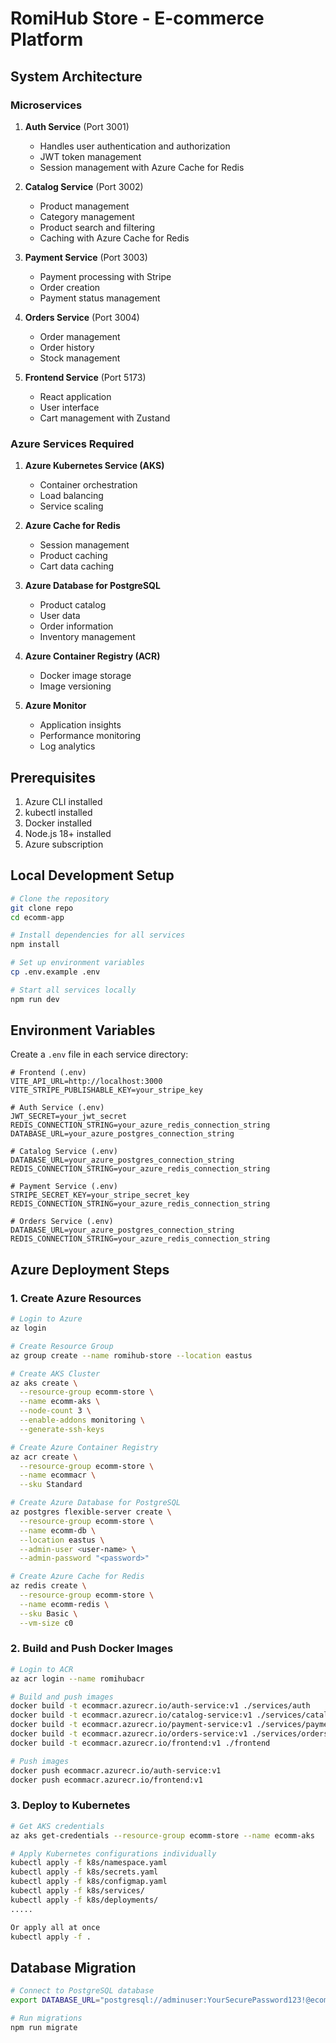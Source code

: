 # RomiHub Store - E-commerce Platform

## System Architecture

### Microservices
1. **Auth Service** (Port 3001)
   - Handles user authentication and authorization
   - JWT token management
   - Session management with Azure Cache for Redis

2. **Catalog Service** (Port 3002)
   - Product management
   - Category management
   - Product search and filtering
   - Caching with Azure Cache for Redis

3. **Payment Service** (Port 3003)
   - Payment processing with Stripe
   - Order creation
   - Payment status management

4. **Orders Service** (Port 3004)
   - Order management
   - Order history
   - Stock management

5. **Frontend Service** (Port 5173)
   - React application
   - User interface
   - Cart management with Zustand

### Azure Services Required

1. **Azure Kubernetes Service (AKS)**
   - Container orchestration
   - Load balancing
   - Service scaling

2. **Azure Cache for Redis**
   - Session management
   - Product caching
   - Cart data caching

3. **Azure Database for PostgreSQL**
   - Product catalog
   - User data
   - Order information
   - Inventory management

4. **Azure Container Registry (ACR)**
   - Docker image storage
   - Image versioning

5. **Azure Monitor**
   - Application insights
   - Performance monitoring
   - Log analytics

## Prerequisites

1. Azure CLI installed
2. kubectl installed
3. Docker installed
4. Node.js 18+ installed
5. Azure subscription

## Local Development Setup

```bash
# Clone the repository
git clone repo
cd ecomm-app

# Install dependencies for all services
npm install

# Set up environment variables
cp .env.example .env

# Start all services locally
npm run dev
```

## Environment Variables

Create a `.env` file in each service directory:

```env
# Frontend (.env)
VITE_API_URL=http://localhost:3000
VITE_STRIPE_PUBLISHABLE_KEY=your_stripe_key

# Auth Service (.env)
JWT_SECRET=your_jwt_secret
REDIS_CONNECTION_STRING=your_azure_redis_connection_string
DATABASE_URL=your_azure_postgres_connection_string

# Catalog Service (.env)
DATABASE_URL=your_azure_postgres_connection_string
REDIS_CONNECTION_STRING=your_azure_redis_connection_string

# Payment Service (.env)
STRIPE_SECRET_KEY=your_stripe_secret_key
REDIS_CONNECTION_STRING=your_azure_redis_connection_string

# Orders Service (.env)
DATABASE_URL=your_azure_postgres_connection_string
REDIS_CONNECTION_STRING=your_azure_redis_connection_string
```

## Azure Deployment Steps

### 1. Create Azure Resources

```bash
# Login to Azure
az login

# Create Resource Group
az group create --name romihub-store --location eastus

# Create AKS Cluster
az aks create \
  --resource-group ecomm-store \
  --name ecomm-aks \
  --node-count 3 \
  --enable-addons monitoring \
  --generate-ssh-keys

# Create Azure Container Registry
az acr create \
  --resource-group ecomm-store \
  --name ecommacr \
  --sku Standard

# Create Azure Database for PostgreSQL
az postgres flexible-server create \
  --resource-group ecomm-store \
  --name ecomm-db \
  --location eastus \
  --admin-user <user-name> \
  --admin-password "<password>"

# Create Azure Cache for Redis
az redis create \
  --resource-group ecomm-store \
  --name ecomm-redis \
  --sku Basic \
  --vm-size c0
```

### 2. Build and Push Docker Images

```bash
# Login to ACR
az acr login --name romihubacr

# Build and push images
docker build -t ecommacr.azurecr.io/auth-service:v1 ./services/auth
docker build -t ecommacr.azurecr.io/catalog-service:v1 ./services/catalog
docker build -t ecommacr.azurecr.io/payment-service:v1 ./services/payment
docker build -t ecommacr.azurecr.io/orders-service:v1 ./services/orders
docker build -t ecommacr.azurecr.io/frontend:v1 ./frontend

# Push images
docker push ecommacr.azurecr.io/auth-service:v1
docker push ecommacr.azurecr.io/frontend:v1
```

### 3. Deploy to Kubernetes

```bash
# Get AKS credentials
az aks get-credentials --resource-group ecomm-store --name ecomm-aks

# Apply Kubernetes configurations individually
kubectl apply -f k8s/namespace.yaml
kubectl apply -f k8s/secrets.yaml
kubectl apply -f k8s/configmap.yaml
kubectl apply -f k8s/services/
kubectl apply -f k8s/deployments/
.....

Or apply all at once
kubectl apply -f .

```

## Database Migration

```bash
# Connect to PostgreSQL database
export DATABASE_URL="postgresql://adminuser:YourSecurePassword123!@ecomm-db.postgres.database.azure.com:5432/ecommhubdb"

# Run migrations
npm run migrate